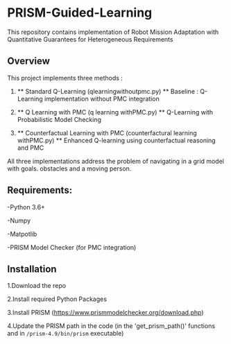 # PRISM-Guided-Learning

This repository contains implementation of Robot Mission Adaptation with Quantitative Guarantees for Heterogeneous Requirements

## Overview

This project implements three methods :

1. ** Standard Q-Learning (qlearningwithoutpmc.py) **
   Baseline : Q-Learning implementation without PMC integration
2. ** Q Learning with PMC (q learning withPMC.py) **
   Q-Learning with Probabilistic Model Checking

3. ** Counterfactual Learning with PMC (counterfactural learning withPMC.py) **
   Enhanced Q-learning using counterfactual reasoning and PMC

All three implementations address the problem of navigating in a grid model with goals. obstacles and a moving person.

## Requirements:

-Python 3.6+

-Numpy

-Matpotlib

-PRISM Model Checker (for PMC integration)

## Installation

1.Download the repo

2.Install required Python Packages

3.Install PRISM (https://www.prismmodelchecker.org/download.php)

4.Update the PRISM path in the code (in the 'get_prism_path()' functions and in `/prism-4.9/bin/prism` executable)
